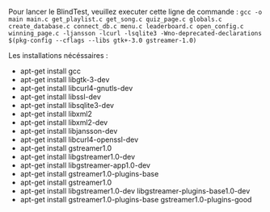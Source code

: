 Pour lancer le BlindTest, veuillez executer cette ligne de commande : `gcc -o main main.c get_playlist.c get_song.c quiz_page.c globals.c create_database.c connect_db.c menu.c leaderboard.c open_config.c winning_page.c -ljansson -lcurl -lsqlite3 -Wno-deprecated-declarations $(pkg-config --cflags --libs gtk+-3.0 gstreamer-1.0)`

Les installations nécéssaires : 

- apt-get install gcc
- apt-get install libgtk-3-dev
- apt-get install libcurl4-gnutls-dev
- apt-get install libssl-dev
- apt-get install libsqlite3-dev
- apt-get install libxml2
- apt-get install libxml2-dev
- apt-get install libjansson-dev
- apt-get install libcurl4-openssl-dev
- apt-get install gstreamer1.0
- apt-get install libgstreamer1.0-dev
- apt-get install libgstreamer-app1.0-dev
- apt-get install gstreamer1.0-plugins-base
- apt-get install gstreamer1.0
- apt-get install libgstreamer1.0-dev libgstreamer-plugins-base1.0-dev
- apt-get install gstreamer1.0-plugins-base gstreamer1.0-plugins-good
